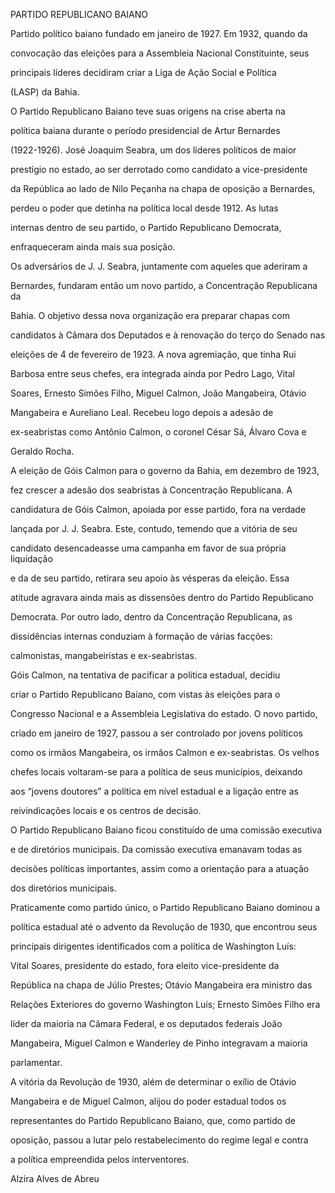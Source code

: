 PARTIDO REPUBLICANO BAIANO



Partido político baiano fundado em janeiro de 1927. Em 1932, quando da

convocação das eleições para a Assembleia Nacional Constituinte, seus

principais líderes decidiram criar a Liga de Ação Social e Política

(LASP) da Bahia.



O Partido Republicano Baiano teve suas origens na crise aberta na

política baiana durante o período presidencial de Artur Bernardes

(1922-1926). José Joaquim Seabra, um dos líderes políticos de maior

prestígio no estado, ao ser derrotado como candidato a vice-presidente

da República ao lado de Nilo Peçanha na chapa de oposição a Bernardes,

perdeu o poder que detinha na política local desde 1912. As lutas

internas dentro de seu partido, o Partido Republicano Democrata,

enfraqueceram ainda mais sua posição.



Os adversários de J. J. Seabra, juntamente com aqueles que aderiram a

Bernardes, fundaram então um novo partido, a Concentração Republicana da

Bahia. O objetivo dessa nova organização era preparar chapas com

candidatos à Câmara dos Deputados e à renovação do terço do Senado nas

eleições de 4 de fevereiro de 1923. A nova agremiação, que tinha Rui

Barbosa entre seus chefes, era integrada ainda por Pedro Lago, Vital

Soares, Ernesto Simões Filho, Miguel Calmon, João Mangabeira, Otávio

Mangabeira e Aureliano Leal. Recebeu logo depois a adesão de

ex-seabristas como Antônio Calmon, o coronel César Sá, Álvaro Cova e

Geraldo Rocha.



A eleição de Góis Calmon para o governo da Bahia, em dezembro de 1923,

fez crescer a adesão dos seabristas à Concentração Republicana. A

candidatura de Góis Calmon, apoiada por esse partido, fora na verdade

lançada por J. J. Seabra. Este, contudo, temendo que a vitória de seu

candidato desencadeasse uma campanha em favor de sua própria liquidação

e da de seu partido, retirara seu apoio às vésperas da eleição. Essa

atitude agravara ainda mais as dissensões dentro do Partido Republicano

Democrata. Por outro lado, dentro da Concentração Republicana, as

dissidências internas conduziam à formação de várias facções:

calmonistas, mangabeiristas e ex-seabristas.



Góis Calmon, na tentativa de pacificar a política estadual, decidiu

criar o Partido Republicano Baiano, com vistas às eleições para o

Congresso Nacional e a Assembleia Legislativa do estado. O novo partido,

criado em janeiro de 1927, passou a ser controlado por jovens políticos

como os irmãos Mangabeira, os irmãos Calmon e ex-seabristas. Os velhos

chefes locais voltaram-se para a política de seus municípios, deixando

aos “jovens doutores” a política em nível estadual e a ligação entre as

reivindicações locais e os centros de decisão.



O Partido Republicano Baiano ficou constituído de uma comissão executiva

e de diretórios municipais. Da comissão executiva emanavam todas as

decisões políticas importantes, assim como a orientação para a atuação

dos diretórios municipais.



Praticamente como partido único, o Partido Republicano Baiano dominou a

política estadual até o advento da Revolução de 1930, que encontrou seus

principais dirigentes identificados com a política de Washington Luís:

Vital Soares, presidente do estado, fora eleito vice-presidente da

República na chapa de Júlio Prestes; Otávio Mangabeira era ministro das

Relações Exteriores do governo Washington Luís; Ernesto Simões Filho era

líder da maioria na Câmara Federal, e os deputados federais João

Mangabeira, Miguel Calmon e Wanderley de Pinho integravam a maioria

parlamentar.



A vitória da Revolução de 1930, além de determinar o exílio de Otávio

Mangabeira e de Miguel Calmon, alijou do poder estadual todos os

representantes do Partido Republicano Baiano, que, como partido de

oposição, passou a lutar pelo restabelecimento do regime legal e contra

a política empreendida pelos interventores.



Alzira Alves de Abreu



